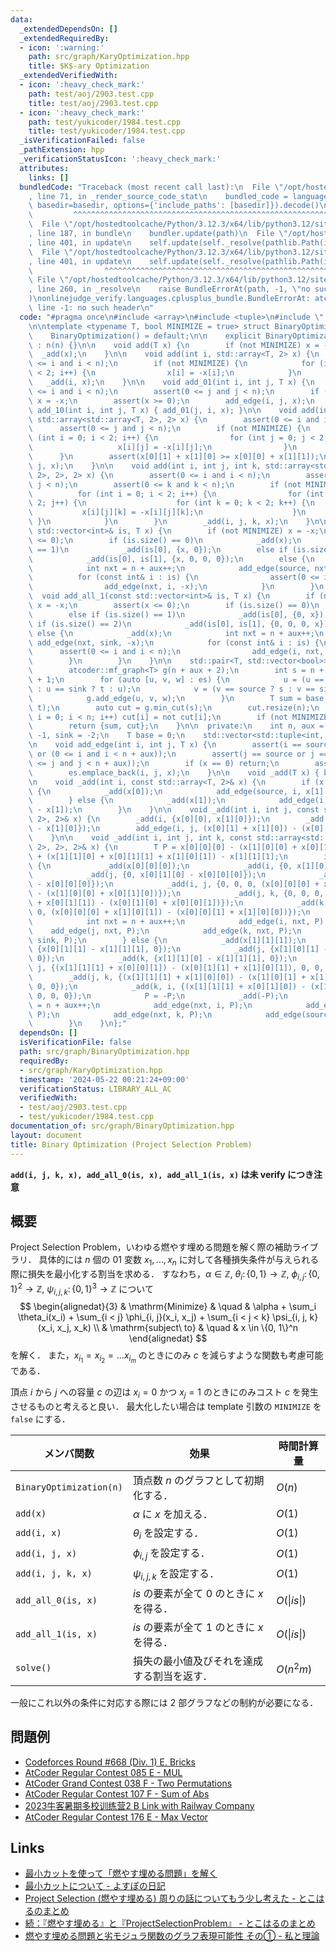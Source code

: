 ```yaml
---
data:
  _extendedDependsOn: []
  _extendedRequiredBy:
  - icon: ':warning:'
    path: src/graph/KaryOptimization.hpp
    title: $K$-ary Optimization
  _extendedVerifiedWith:
  - icon: ':heavy_check_mark:'
    path: test/aoj/2903.test.cpp
    title: test/aoj/2903.test.cpp
  - icon: ':heavy_check_mark:'
    path: test/yukicoder/1984.test.cpp
    title: test/yukicoder/1984.test.cpp
  _isVerificationFailed: false
  _pathExtension: hpp
  _verificationStatusIcon: ':heavy_check_mark:'
  attributes:
    links: []
  bundledCode: "Traceback (most recent call last):\n  File \"/opt/hostedtoolcache/Python/3.12.3/x64/lib/python3.12/site-packages/onlinejudge_verify/documentation/build.py\"\
    , line 71, in _render_source_code_stat\n    bundled_code = language.bundle(stat.path,\
    \ basedir=basedir, options={'include_paths': [basedir]}).decode()\n          \
    \         ^^^^^^^^^^^^^^^^^^^^^^^^^^^^^^^^^^^^^^^^^^^^^^^^^^^^^^^^^^^^^^^^^^^^^^^^^^^^^^^^^\n\
    \  File \"/opt/hostedtoolcache/Python/3.12.3/x64/lib/python3.12/site-packages/onlinejudge_verify/languages/cplusplus.py\"\
    , line 187, in bundle\n    bundler.update(path)\n  File \"/opt/hostedtoolcache/Python/3.12.3/x64/lib/python3.12/site-packages/onlinejudge_verify/languages/cplusplus_bundle.py\"\
    , line 401, in update\n    self.update(self._resolve(pathlib.Path(included), included_from=path))\n\
    \  File \"/opt/hostedtoolcache/Python/3.12.3/x64/lib/python3.12/site-packages/onlinejudge_verify/languages/cplusplus_bundle.py\"\
    , line 401, in update\n    self.update(self._resolve(pathlib.Path(included), included_from=path))\n\
    \                ^^^^^^^^^^^^^^^^^^^^^^^^^^^^^^^^^^^^^^^^^^^^^^^^^^^^^^^^^\n \
    \ File \"/opt/hostedtoolcache/Python/3.12.3/x64/lib/python3.12/site-packages/onlinejudge_verify/languages/cplusplus_bundle.py\"\
    , line 260, in _resolve\n    raise BundleErrorAt(path, -1, \"no such header\"\
    )\nonlinejudge_verify.languages.cplusplus_bundle.BundleErrorAt: atcoder/maxflow.hpp:\
    \ line -1: no such header\n"
  code: "#pragma once\n#include <array>\n#include <tuple>\n#include \"../atcoder/maxflow\"\
    \n\ntemplate <typename T, bool MINIMIZE = true> struct BinaryOptimization {\n\
    \    BinaryOptimization() = default;\n\n    explicit BinaryOptimization(int n)\
    \ : n(n) {}\n\n    void add(T x) {\n        if (not MINIMIZE) x = -x;\n      \
    \  _add(x);\n    }\n\n    void add(int i, std::array<T, 2> x) {\n        assert(0\
    \ <= i and i < n);\n        if (not MINIMIZE) {\n            for (int i = 0; i\
    \ < 2; i++) {\n                x[i] = -x[i];\n            }\n        }\n     \
    \   _add(i, x);\n    }\n\n    void add_01(int i, int j, T x) {\n        assert(0\
    \ <= i and i < n);\n        assert(0 <= j and j < n);\n        if (not MINIMIZE)\
    \ x = -x;\n        assert(x >= 0);\n        add_edge(i, j, x);\n    }\n\n    void\
    \ add_10(int i, int j, T x) { add_01(j, i, x); }\n\n    void add(int i, int j,\
    \ std::array<std::array<T, 2>, 2> x) {\n        assert(0 <= i and i < n);\n  \
    \      assert(0 <= j and j < n);\n        if (not MINIMIZE) {\n            for\
    \ (int i = 0; i < 2; i++) {\n                for (int j = 0; j < 2; j++) {\n \
    \                   x[i][j] = -x[i][j];\n                }\n            }\n  \
    \      }\n        assert(x[0][1] + x[1][0] >= x[0][0] + x[1][1]);\n        _add(i,\
    \ j, x);\n    }\n\n    void add(int i, int j, int k, std::array<std::array<std::array<T,\
    \ 2>, 2>, 2> x) {\n        assert(0 <= i and i < n);\n        assert(0 <= j and\
    \ j < n);\n        assert(0 <= k and k < n);\n        if (not MINIMIZE) {\n  \
    \          for (int i = 0; i < 2; i++) {\n                for (int j = 0; j <\
    \ 2; j++) {\n                    for (int k = 0; k < 2; k++) {\n             \
    \           x[i][j][k] = -x[i][j][k];\n                    }\n               \
    \ }\n            }\n        }\n        _add(i, j, k, x);\n    }\n\n    void add_all_0(const\
    \ std::vector<int>& is, T x) {\n        if (not MINIMIZE) x = -x;\n        assert(x\
    \ <= 0);\n        if (is.size() == 0)\n            _add(x);\n        else if (is.size()\
    \ == 1)\n            _add(is[0], {x, 0});\n        else if (is.size() == 2)\n\
    \            _add(is[0], is[1], {x, 0, 0, 0});\n        else {\n            _add(x);\n\
    \            int nxt = n + aux++;\n            add_edge(source, nxt, -x);\n  \
    \          for (const int& i : is) {\n                assert(0 <= i and i < n);\n\
    \                add_edge(nxt, i, -x);\n            }\n        }\n    }\n\n  \
    \  void add_all_1(const std::vector<int>& is, T x) {\n        if (not MINIMIZE)\
    \ x = -x;\n        assert(x <= 0);\n        if (is.size() == 0)\n            _add(x);\n\
    \        else if (is.size() == 1)\n            _add(is[0], {0, x});\n        else\
    \ if (is.size() == 2)\n            _add(is[0], is[1], {0, 0, 0, x});\n       \
    \ else {\n            _add(x);\n            int nxt = n + aux++;\n           \
    \ add_edge(nxt, sink, -x);\n            for (const int& i : is) {\n          \
    \      assert(0 <= i and i < n);\n                add_edge(i, nxt, -x);\n    \
    \        }\n        }\n    }\n\n    std::pair<T, std::vector<bool>> solve() {\n\
    \        atcoder::mf_graph<T> g(n + aux + 2);\n        int s = n + aux, t = s\
    \ + 1;\n        for (auto [u, v, w] : es) {\n            u = (u == source ? s\
    \ : u == sink ? t : u);\n            v = (v == source ? s : v == sink ? t : v);\n\
    \            g.add_edge(u, v, w);\n        }\n        T sum = base + g.flow(s,\
    \ t);\n        auto cut = g.min_cut(s);\n        cut.resize(n);\n        for (int\
    \ i = 0; i < n; i++) cut[i] = not cut[i];\n        if (not MINIMIZE) sum = -sum;\n\
    \        return {sum, cut};\n    }\n\n  private:\n    int n, aux = 0, source =\
    \ -1, sink = -2;\n    T base = 0;\n    std::vector<std::tuple<int, int, T>> es;\n\
    \n    void add_edge(int i, int j, T x) {\n        assert(i == source or i == sink\
    \ or (0 <= i and i < n + aux));\n        assert(j == source or j == sink or (0\
    \ <= j and j < n + aux));\n        if (x == 0) return;\n        assert(x > 0);\n\
    \        es.emplace_back(i, j, x);\n    }\n\n    void _add(T x) { base += x; }\n\
    \n    void _add(int i, const std::array<T, 2>& x) {\n        if (x[0] <= x[1])\
    \ {\n            _add(x[0]);\n            add_edge(source, i, x[1] - x[0]);\n\
    \        } else {\n            _add(x[1]);\n            add_edge(i, sink, x[0]\
    \ - x[1]);\n        }\n    }\n\n    void _add(int i, int j, const std::array<std::array<T,\
    \ 2>, 2>& x) {\n        _add(i, {x[0][0], x[1][0]});\n        _add(j, {0, x[1][1]\
    \ - x[1][0]});\n        add_edge(i, j, (x[0][1] + x[1][0]) - (x[0][0] + x[1][1]));\n\
    \    }\n\n    void _add(int i, int j, int k, const std::array<std::array<std::array<T,\
    \ 2>, 2>, 2>& x) {\n        T P = x[0][0][0] - (x[1][0][0] + x[0][1][0] + x[0][0][1])\
    \ + (x[1][1][0] + x[0][1][1] + x[1][0][1]) - x[1][1][1];\n        if (P >= 0)\
    \ {\n            _add(x[0][0][0]);\n            _add(i, {0, x[1][0][0] - x[0][0][0]});\n\
    \            _add(j, {0, x[0][1][0] - x[0][0][0]});\n            _add(k, {0, x[0][0][1]\
    \ - x[0][0][0]});\n            _add(i, j, {0, 0, 0, (x[0][0][0] + x[1][1][0])\
    \ - (x[1][0][0] + x[0][1][0])});\n            _add(j, k, {0, 0, 0, (x[0][0][0]\
    \ + x[0][1][1]) - (x[0][1][0] + x[0][0][1])});\n            _add(k, i, {0, 0,\
    \ 0, (x[0][0][0] + x[1][0][1]) - (x[0][0][1] + x[1][0][0])});\n            _add(-P);\n\
    \            int nxt = n + aux++;\n            add_edge(i, nxt, P);\n        \
    \    add_edge(j, nxt, P);\n            add_edge(k, nxt, P);\n            add_edge(nxt,\
    \ sink, P);\n        } else {\n            _add(x[1][1][1]);\n            _add(i,\
    \ {x[0][1][1] - x[1][1][1], 0});\n            _add(j, {x[1][0][1] - x[1][1][1],\
    \ 0});\n            _add(k, {x[1][1][0] - x[1][1][1], 0});\n            _add(i,\
    \ j, {(x[1][1][1] + x[0][0][1]) - (x[0][1][1] + x[1][0][1]), 0, 0, 0});\n    \
    \        _add(j, k, {(x[1][1][1] + x[1][0][0]) - (x[1][0][1] + x[1][1][0]), 0,\
    \ 0, 0});\n            _add(k, i, {(x[1][1][1] + x[0][1][0]) - (x[1][1][0] + x[0][1][1]),\
    \ 0, 0, 0});\n            P = -P;\n            _add(-P);\n            int nxt\
    \ = n + aux++;\n            add_edge(nxt, i, P);\n            add_edge(nxt, j,\
    \ P);\n            add_edge(nxt, k, P);\n            add_edge(source, nxt, P);\n\
    \        }\n    }\n};"
  dependsOn: []
  isVerificationFile: false
  path: src/graph/BinaryOptimization.hpp
  requiredBy:
  - src/graph/KaryOptimization.hpp
  timestamp: '2024-05-22 00:21:24+09:00'
  verificationStatus: LIBRARY_ALL_AC
  verifiedWith:
  - test/aoj/2903.test.cpp
  - test/yukicoder/1984.test.cpp
documentation_of: src/graph/BinaryOptimization.hpp
layout: document
title: Binary Optimization (Project Selection Problem)
---
```


**`add(i, j, k, x), add_all_0(is, x), add_all_1(is, x)` は未 verify につき注意**

## 概要
Project Selection Problem，いわゆる燃やす埋める問題を解く際の補助ライブラリ．
具体的には $n$ 個の $01$ 変数 $x_1, \dots , x_n$ に対して各種損失条件が与えられる際に損失を最小化する割当を求める．
すなわち，$\alpha \in \mathbb{Z},\ \theta_i \colon \{0, 1\} \to \mathbb{Z},\ \phi_{i, j} \colon \{0, 1\}^2 \to \mathbb{Z},\ \psi_{i, j, k} \colon \{0, 1\}^3 \to \mathbb{Z}$ について
$$
\begin{alignedat}{3}
    & \mathrm{Minimize}     & \quad & \alpha + \sum_i \theta_i(x_i) + \sum_{i < j} \phi_{i, j}(x_i, x_j) + \sum_{i < j < k} \psi_{i, j, k}(x_i, x_j, x_k) \\
    & \mathrm{subject\ to}  & \quad & x \in \{0, 1\}^n
\end{alignedat}
$$
を解く．
また，$x_{i_1} = x_{i_2} = \dots x_{i_m}$ のときにのみ $c$ を減らすような関数も考慮可能である．

頂点 $i$ から $j$ への容量 $c$ の辺は $x_i = 0$ かつ $x_j = 1$ のときにのみコスト $c$ を発生させるものと考えると良い．
最大化したい場合は template 引数の `MINIMIZE` を `false` にする．

| メンバ関数              | 効果                                                 | 時間計算量           |
| ----------------------- | ---------------------------------------------------- | -------------------- |
| `BinaryOptimization(n)` | 頂点数 $n$ のグラフとして初期化する．                | $O(n)$               |
| `add(x)`                | $\alpha$ に $x$ を加える．                           | $O(1)$               |
| `add(i, x)`             | $\theta_i$ を設定する．                              | $O(1)$               |
| `add(i, j, x)`          | $\phi_{i, j}$ を設定する．                           | $O(1)$               |
| `add(i, j, k, x)`       | $\psi_{i, j, k}$ を設定する．                        | $O(1)$               |
| `add_all_0(is, x)`      | $\textit{is}$ の要素が全て $0$ のときに $x$ を得る． | $O(\|\textit{is}\|)$ |
| `add_all_1(is, x)`      | $\textit{is}$ の要素が全て $1$ のときに $x$ を得る． | $O(\|\textit{is}\|)$ |
| `solve()`               | 損失の最小値及びそれを達成する割当を返す．           | $O(n^2m)$            |

一般にこれ以外の条件に対応する際には 2 部グラフなどの制約が必要になる．

## 問題例
- [Codeforces Round #668 (Div. 1) E. Bricks](https://codeforces.com/contest/1404/problem/E)
- [AtCoder Regular Contest 085 E - MUL](https://atcoder.jp/contests/arc085/tasks/arc085_c)
- [AtCoder Grand Contest 038 F - Two Permutations](https://atcoder.jp/contests/agc038/tasks/agc038_f)
- [AtCoder Regular Contest 107 F - Sum of Abs](https://atcoder.jp/contests/arc107/tasks/arc107_f)
- [2023牛客暑期多校训练营2 B Link with Railway Company](https://ac.nowcoder.com/acm/contest/57356/F)
- [AtCoder Regular Contest 176 E - Max Vector](https://atcoder.jp/contests/arc176/tasks/arc176_e)

## Links
- [最小カットを使って「燃やす埋める問題」を解く](https://www.slideshare.net/shindannin/project-selection-problem)
- [最小カットについて - よすぽの日記](https://yosupo.hatenablog.com/entry/2015/03/31/134336)
- [Project Selection (燃やす埋める) 周りの話についてもう少し考えた - とこはるのまとめ](http://tokoharuland.hateblo.jp/entry/2017/12/25/000003)
- [続：『燃やす埋める』と『ProjectSelectionProblem』 - とこはるのまとめ](http://tokoharuland.hateblo.jp/entry/2017/11/13/220607)
- [燃やす埋める問題と劣モジュラ関数のグラフ表現可能性 その① - 私と理論](https://theory-and-me.hatenablog.com/entry/2020/03/13/180935)